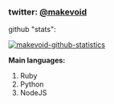 ### twitter: [@makevoid](https://twitter.com/makevoid)


github "stats": 

<a href="#">![makevoid-github-statistics](https://github-profile-trophy.vercel.app/?username=makevoid)</a>

**Main languages:**
1. Ruby
2. Python
3. NodeJS
